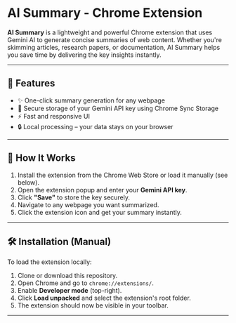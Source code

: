 # AI Summary - Chrome Extension

**AI Summary** is a lightweight and powerful Chrome extension that uses Gemini AI to generate concise summaries of web content. Whether you're skimming articles, research papers, or documentation, AI Summary helps you save time by delivering the key insights instantly.

---

## 🚀 Features

- ✨ One-click summary generation for any webpage  
- 🔑 Secure storage of your Gemini API key using Chrome Sync Storage  
- ⚡ Fast and responsive UI  
- 🔒 Local processing – your data stays on your browser

---

## 🧠 How It Works

1. Install the extension from the Chrome Web Store or load it manually (see below).
2. Open the extension popup and enter your **Gemini API key**.
3. Click **"Save"** to store the key securely.
4. Navigate to any webpage you want summarized.
5. Click the extension icon and get your summary instantly.

---

## 🛠️ Installation (Manual)

To load the extension locally:

1. Clone or download this repository.
2. Open Chrome and go to `chrome://extensions/`.
3. Enable **Developer mode** (top-right).
4. Click **Load unpacked** and select the extension's root folder.
5. The extension should now be visible in your toolbar.

---



